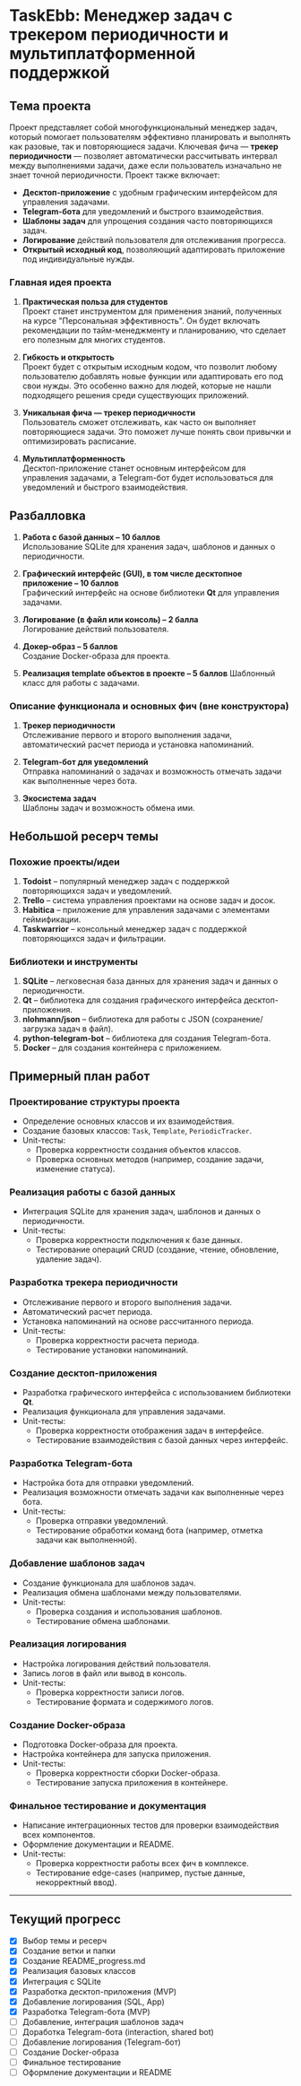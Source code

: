 # TaskEbb: Менеджер задач с трекером периодичности и мультиплатформенной поддержкой

## Тема проекта
Проект представляет собой многофункциональный менеджер задач, который помогает пользователям эффективно планировать и выполнять как разовые, так и повторяющиеся задачи. Ключевая фича — **трекер периодичности** — позволяет автоматически рассчитывать интервал между выполнениями задачи, даже если пользователь изначально не знает точной периодичности. Проект также включает:
- **Десктоп-приложение** с удобным графическим интерфейсом для управления задачами.
- **Telegram-бота** для уведомлений и быстрого взаимодействия.
- **Шаблоны задач** для упрощения создания часто повторяющихся задач.
- **Логирование** действий пользователя для отслеживания прогресса.
- **Открытый исходный код**, позволяющий адаптировать приложение под индивидуальные нужды.

### Главная идея проекта
1. **Практическая польза для студентов**  
   Проект станет инструментом для применения знаний, полученных на курсе "Персональная эффективность". Он будет включать рекомендации по тайм-менеджменту и планированию, что сделает его полезным для многих студентов.

2. **Гибкость и открытость**  
   Проект будет с открытым исходным кодом, что позволит любому пользователю добавлять новые функции или адаптировать его под свои нужды. Это особенно важно для людей, которые не нашли подходящего решения среди существующих приложений.

3. **Уникальная фича — трекер периодичности**  
   Пользователь сможет отслеживать, как часто он выполняет повторяющиеся задачи. Это поможет лучше понять свои привычки и оптимизировать расписание.

4. **Мультиплатформенность**  
   Десктоп-приложение станет основным интерфейсом для управления задачами, а Telegram-бот будет использоваться для уведомлений и быстрого взаимодействия.


## Разбалловка
1. **Работа с базой данных – 10 баллов**  
   Использование SQLite для хранения задач, шаблонов и данных о периодичности.

2. **Графический интерфейс (GUI), в том числе десктопное приложение – 10 баллов**  
   Графический интерфейс на основе библиотеки **Qt** для управления задачами.

3. **Логирование (в файл или консоль) – 2 балла**  
   Логирование действий пользователя.

4. **Докер-образ – 5 баллов**  
   Создание Docker-образа для проекта.

5. **Реализация template объектов в проекте – 5 баллов**
   Шаблонный класс для работы с задачами.

### Описание функционала и основных фич (вне конструктора)
1. **Трекер периодичности**  
   Отслеживание первого и второго выполнения задачи, автоматический расчет периода и установка напоминаний.

2. **Telegram-бот для уведомлений**  
   Отправка напоминаний о задачах и возможность отмечать задачи как выполненные через бота.

3. **Экосистема задач**  
   Шаблоны задач и возможность обмена ими.


## Небольшой ресерч темы
### Похожие проекты/идеи
1. **Todoist** – популярный менеджер задач с поддержкой повторяющихся задач и уведомлений.
2. **Trello** – система управления проектами на основе задач и досок.
3. **Habitica** – приложение для управления задачами с элементами геймификации.
4. **Taskwarrior** – консольный менеджер задач с поддержкой повторяющихся задач и фильтрации.

### Библиотеки и инструменты
1. **SQLite** – легковесная база данных для хранения задач и данных о периодичности.
2. **Qt** – библиотека для создания графического интерфейса десктоп-приложения.
3. **nlohmann/json** – библиотека для работы с JSON (сохранение/загрузка задач в файл).
4. **python-telegram-bot** – библиотека для создания Telegram-бота.
5. **Docker** – для создания контейнера с приложением.


## Примерный план работ
### Проектирование структуры проекта
- Определение основных классов и их взаимодействия.
- Создание базовых классов: `Task`, `Template`, `PeriodicTracker`.
- Unit-тесты:
  - Проверка корректности создания объектов классов.
  - Проверка основных методов (например, создание задачи, изменение статуса).

### Реализация работы с базой данных
- Интеграция SQLite для хранения задач, шаблонов и данных о периодичности.
- Unit-тесты:
  - Проверка корректности подключения к базе данных.
  - Тестирование операций CRUD (создание, чтение, обновление, удаление задач).

### Разработка трекера периодичности
- Отслеживание первого и второго выполнения задачи.
- Автоматический расчет периода.
- Установка напоминаний на основе рассчитанного периода.
- Unit-тесты:
  - Проверка корректности расчета периода.
  - Тестирование установки напоминаний.

### Создание десктоп-приложения
- Разработка графического интерфейса с использованием библиотеки **Qt**.
- Реализация функционала для управления задачами.
- Unit-тесты:
  - Проверка корректности отображения задач в интерфейсе.
  - Тестирование взаимодействия с базой данных через интерфейс.

### Разработка Telegram-бота
- Настройка бота для отправки уведомлений.
- Реализация возможности отмечать задачи как выполненные через бота.
- Unit-тесты:
  - Проверка отправки уведомлений.
  - Тестирование обработки команд бота (например, отметка задачи как выполненной).

### Добавление шаблонов задач
- Создание функционала для шаблонов задач.
- Реализация обмена шаблонами между пользователями.
- Unit-тесты:
  - Проверка создания и использования шаблонов.
  - Тестирование обмена шаблонами.

### Реализация логирования
- Настройка логирования действий пользователя.
- Запись логов в файл или вывод в консоль.
- Unit-тесты:
  - Проверка корректности записи логов.
  - Тестирование формата и содержимого логов.

### Создание Docker-образа
- Подготовка Docker-образа для проекта.
- Настройка контейнера для запуска приложения.
- Unit-тесты:
  - Проверка корректности сборки Docker-образа.
  - Тестирование запуска приложения в контейнере.

### Финальное тестирование и документация
- Написание интеграционных тестов для проверки взаимодействия всех компонентов.
- Оформление документации и README.
- Unit-тесты:
  - Проверка корректности работы всех фич в комплексе.
  - Тестирование edge-cases (например, пустые данные, некорректный ввод).

---

## Текущий прогресс
- [x] Выбор темы и ресерч
- [x] Создание ветки и папки
- [x] Создание README_progress.md
- [x] Реализация базовых классов
- [x] Интеграция с SQLite
- [x] Разработка десктоп-приложения (MVP)
- [x] Добавление логирования (SQL, App)
- [x] Разработка Telegram-бота (MVP)
- [ ] Добавление, интеграция шаблонов задач
- [ ] Доработка Telegram-бота (interaction, shared bot)
- [ ] Добавление логирования (Telegram-бот)
- [ ] Создание Docker-образа
- [ ] Финальное тестирование
- [ ] Оформление документации и README
